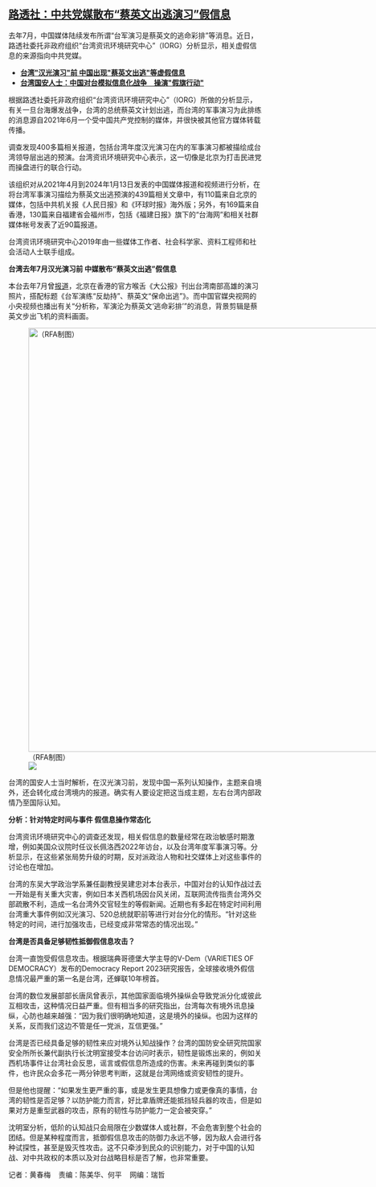 <!--1712069540000-->
[路透社：中共党媒散布“蔡英文出逃演习”假信息](https://www.rfa.org/mandarin/yataibaodao/gangtai/hcm1-04022024071513.html)
------

<p>去年7月，中国媒体陆续发布所谓“台军演习是蔡英文的逃命彩排”等消息。近日，路透社委托非政府组织“台湾资讯环境研究中心”（IORG）分析显示，相关虚假信息的来源指向中共党媒。</p><ul><li><strong><a href="https://www.rfa.org/mandarin/yataibaodao/junshiwaijiao/hcm2-07072023005553.html">台湾"汉光演习"前 中国出现"蔡英文出逃"等虚假信息</a></strong></li><li><span class="result-title"><a class="state-published" href="https://www.rfa.org/mandarin/yataibaodao/gangtai/hmc1-07242023044219.html"><strong>台湾国安人士：中国对台模拟信息化战争　操演"假旗行动"</strong></a></span></li></ul><p>根据路透社委托非政府组织“台湾资讯环境研究中心”（IORG）所做的分析显示，有关一旦台海爆发战争，台湾的总统蔡英文计划出逃，而台湾的军事演习为此排练的消息源自2021年6月一个受中国共产党控制的媒体，并很快被其他官方媒体转载传播。</p><p>调查发现400多篇相关报道，包括台湾年度汉光演习在内的军事演习都被描绘成台湾领导层出逃的预演。台湾资讯环境研究中心表示，这一切像是北京为打击民进党而操盘进行的联合行动。</p><p>该组织对从2021年4月到2024年1月13日发表的中国媒体报道和视频进行分析，在将台湾军事演习描绘为蔡英文出逃预演的439篇相关文章中，有110篇来自北京的媒体，包括中共机关报《人民日报》和《环球时报》海外版；另外，有169篇来自香港，130篇来自福建省会福州市，包括《福建日报》旗下的“台海网”和相关社群媒体帐号发表了近90篇报道。</p><p>台湾资讯环境研究中心2019年由一些媒体工作者、社会科学家、资料工程师和社会活动人士联手组成。</p><p><strong>台湾去年7月汉光演习前 中媒散布“蔡英文出逃”假信息</strong></p><p>本台去年7月曾<a href="https://www.rfa.org/mandarin/yataibaodao/junshiwaijiao/hcm2-07072023005553.html">报道</a>，北京在香港的官方喉舌《大公报》刊出台湾南部高雄的演习照片，搭配标题《台军演练“反劫持”、蔡英文“保命出逃”》。而中国官媒央视网的小央视频也播出有关“分析称，军演沦为蔡英文‘逃命彩排’”的消息，背景剪辑是蔡英文步出飞机的资料画面。</p><p><figure class="image-richtext image-inline captioned" style="width:1500px;"><img alt="（RFA制图）" height="843" src="https://www.rfa.org/mandarin/yataibaodao/gangtai/hcm1-04022024071513.html/social_media.jpg/@@images/4ef1cad9-abe9-46c7-a25c-dba1ce278d2f.jpeg" title="social_media.jpg" width="1500"/><figcaption class="image-caption">（RFA制图）</figcaption><small></small><div id="zoomattribute"><a data-caption="（RFA制图）" data-fancybox="" href="https://www.rfa.org/mandarin/yataibaodao/gangtai/hcm1-04022024071513.html/social_media.jpg" id="single_image" title="（RFA制图）"><img src="/++plone++rfa-resources/img/icon-zoom.png"/></a></div></figure></p><p>台湾的国安人士当时解析，在汉光演习前，发现中国一系列认知操作，主题来自境外，还会转化成台湾境内的报道。确实有人要设定把这当成主题，左右台湾内部政情乃至国际认知。</p><p><strong>分析：针对特定时间与事件 假信息操作常态化</strong></p><p>台湾资讯环境研究中心的调查还发现，相关假信息的数量经常在政治敏感时期激增，例如美国众议院时任议长佩洛西2022年访台，以及台湾年度军事演习等。分析显示，在这些紧张局势升级的时期，反对派政治人物和社交媒体上对这些事件的讨论也在增加。</p><p>台湾的东吴大学政治学系兼任副教授吴建忠对本台表示，中国对台的认知作战过去一开始是有关重大灾害，例如日本关西机场因台风关闭，互联网流传指责台湾外交部疏散不利，造成一名台湾外交官轻生的等假新闻。近期也有多起在特定时间利用台湾重大事件例如汉光演习、520总统就职前等进行对台分化的情形。“针对这些特定的时间，进行加强攻击，已经变成非常常态的情况出现。”</p><p><strong>台湾是否具备足够韧性抵御假信息攻击？</strong></p><p>台湾一直饱受假信息攻击。根据瑞典哥德堡大学主导的V-Dem（VARIETIES OF DEMOCRACY）发布的Democracy Report 2023研究报告，全球接收境外假信息情况最严重的第一名是台湾，还蝉联10年榜首。</p><p>台湾的数位发展部部长唐凤曾表示，其他国家面临境外操纵会导致党派分化或彼此互相攻击，这种情况日益严重。但有相当多的研究指出，台湾每次有境外讯息操纵，心防也越来越强：“因为我们很明确地知道，这是境外的操纵。也因为这样的关系，反而我们这边不管是任一党派，互信更强。”</p><p>台湾是否已经具备足够的韧性来应对境外认知战操作？台湾的国防安全研究院国家安全所所长兼代副执行长沈明室接受本台访问时表示，韧性是锻炼出来的，例如关西机场事件让台湾社会反思，谣言或假信息所造成的伤害。未来再碰到类似的事件，也许民众会多花一两分钟思考判断，这就是台湾网络或资安韧性的提升。</p><p>但是他也提醒：“如果发生更严重的事，或是发生更具想像力或更像真的事情，台湾的韧性是否足够？以防护能力而言，好比拿盾牌还能抵挡轻兵器的攻击，但是如果对方是重型武器的攻击，原有的韧性与防护能力一定会被突穿。”</p><p>沈明室分析，低阶的认知战只会局限在少数媒体人或社群，不会危害到整个社会的团结。但是某种程度而言，抵御假信息攻击的防御力永远不够，因为敌人会进行各种试探性，甚至是毁灭性攻击。这不只牵涉到民众的识别能力，对于中国的认知战、对中共政权的本质以及对台战略目标是否了解，也非常重要。</p><p>记者：黄春梅    责编：陈美华、何平    网编：瑞哲</p>
